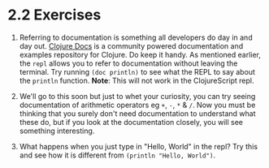 # 2.2 Exercises


1. Referring to documentation is something all developers do day in and day out. [Clojure Docs](https://clojuredocs.org/) is a community powered  documentation and examples repository for Clojure. Do keep it handy. As mentioned earlier, the `repl` allows you to refer to documentation without leaving the terminal. Try running `(doc println)` to see what the REPL to say about the `println` function. **Note**: This will not work in the ClojureScript repl.

2. We'll go to this soon but just to whet your curiosity, you can try seeing documentation of arithmetic operators eg `+`, `-`, `*` & `/`. Now you must be thinking that you surely don't need documentation to understand what these do, but if you look at the documentation closely, you will see something interesting.

3. What happens when you just type in "Hello, World" in the repl? Try this and see how it is different from `(println "Hello, World")`.
